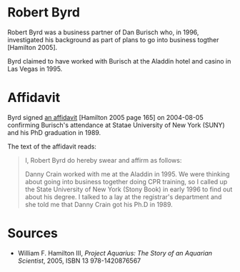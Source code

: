 # Robert Byrd

Robert Byrd was a business partner of Dan Burisch who, in 1996, investigated his background as part of plans to go into business togther [Hamilton 2005].

Byrd claimed to have worked with Burisch at the Aladdin hotel and casino in Las Vegas in 1995.

# Affidavit

Byrd signed [an affidavit](byrd_robert/byrd_affidavit_2004.png) [Hamilton 2005 page 165] on 2004-08-05 confirming Burisch's attendance at Statae University of New York (SUNY) and his PhD graduation in 1989.

The text of the affidavit reads:

> I, Robert Byrd do hereby swear and affirm as follows:
>
> Danny Crain worked with me at the Aladdin in 1995.
> We were thinking about going into business together doing CPR training,
> so I called up the State University of New York (Stony Book) in early 1996 to find out about his degree.
> I talked to a lay at the registrar's department and she told me that Danny Crain got his Ph.D in 1989.

# Sources

- William F. Hamilton III, *Project Aquarius: The Story of an Aquarian Scientist*, 2005, ISBN 13 978-1420876567
